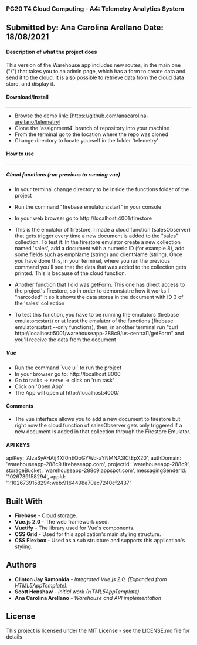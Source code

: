 ### **PG20 T4 Cloud Computing - A4: Telemetry Analytics System**
Submitted by: Ana Carolina Arellano
Date: 18/08/2021
----------
#### **Description of what the project does**
This version of the Warehouse app includes new routes, in the main one ("/") that takes you to an admin page, 
which has a form to create data and send it to the cloud. It is also possible to 
retrieve data from the cloud data store. and display it.

#### **Download/Install**
---------
 - Browse the demo link: [https://github.com/anacarolina-arellano/telemetry]
 - Clone the 'assignment4' branch of repository into your machine
 - From the terminal go to the location where the repo was cloned
 - Change directory to locate yourself in the folder 'telemetry'


#### **How to use**
--------
##### Cloud functions (run previous to running vue)
- In your terminal change directory to be inside the functions folder of the project
- Run the command "firebase emulators:start" in your console
- In your web browser go to http://localhost:4001/firestore 
- This is the emulator of firestore, I made a cloud function (salesObserver) that gets trigger every time a new document is added to the "sales" collection. To test it: In the firestore emulator create a new collection named 'sales', add a document with a numeric ID (for example 8), add some fields such as empName (string) and clientName (string). Once you have done this, in your terminal, where you ran the previous command you'll see that the data that was added to the collection gets printed. This is because of the cloud function.

- Another function that I did was getForm. This one has direct access to the project's firestore, so in order to demonstatre how it works I "harcoded" it so it shows the data stores in the document with ID 3 of the 'sales' collection
- To test this function, you have to be running the emulators (firebase emulators:start) or at least the emulator of the functions (firebase emulators:start --only functions), then, in another terminal run "curl http://localhost:5001/warehouseapp-288c9/us-central1/getForm" and you'll receive the data from the document 

##### Vue
- Run the command ´vue ui´ to run the project
- In your browser go to: http://localhost:8000
- Go to tasks -> serve -> click on 'run task'
- Click on 'Open App'
- The App will open at http://localhost:4000/

#### **Comments**
- The vue interface allows you to add a new document to firestore but right now the cloud function of salesObserver gets only triggered if a new document is added in that collection through the Firestore Emulator.

#### **API KEYS**
apiKey: 'AIzaSyAHAij4Xf0nEQoGYWd-aYNMNA3lCtEpX20',
authDomain: 'warehouseapp-288c9.firebaseapp.com',
  projectId: 'warehouseapp-288c9',
  storageBucket: 'warehouseapp-288c9.appspot.com',
  messagingSenderId: '1026739158294',
  appId: '1:1026739158294:web:9164498e70ec7240cf2437'

## Built With
* **Firebase** -  Cloud storage.
* **Vue.js 2.0** - The web framework used.
* **Vuetify** - The library used for Vue's components.
* **CSS Grid** - Used for this application's main styling structure.
* **CSS Flexbox** - Used as a sub structure and supports this application's styling.

## Authors
* **Clinton Jay Ramonida** - *Integrated Vue.js 2.0, (Expanded from HTML5AppTemplate).*
* **Scott Henshaw** - *Initial work (HTML5AppTemplate).*
* **Ana Carolina Arellano** - *Warehouse and API implementation*

## License
This project is licensed under the MIT License - see the LICENSE.md file for details
